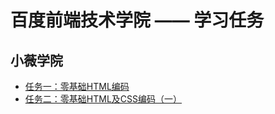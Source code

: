 # 百度前端技术学院 —— 学习任务

## 小薇学院

- [任务一：零基础HTML编码](/xiaowei/task1.html)
- [任务二：零基础HTML及CSS编码（一）](/xiaowei/task2.html)